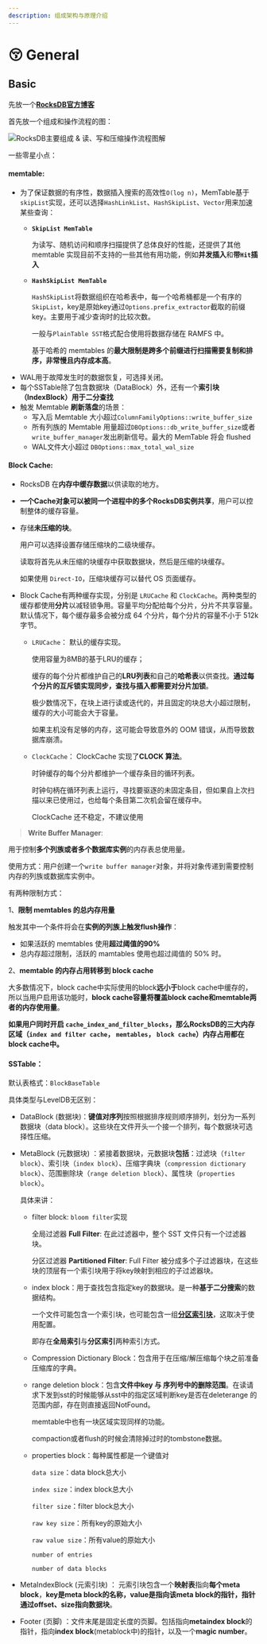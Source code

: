 ```yaml
---
description: 组成架构与原理介绍
---
```


# 😚 General

## **Basic**

先放一个[**RocksDB官方博客**](http://rocksdb.org/blog/)

首先放一个组成和操作流程的图：

![RocksDB主要组成 & 读、写和压缩操作流程图解](https://s2.loli.net/2022/07/25/7gQGbrYaPyt2q3Z.png)

一些零星小点：

#### **memtable**:

* 为了保证数据的有序性，数据插入搜索的高效性`O(log n)`，MemTable基于`skipList`实现，还可以选择`HashLinkList`、`HashSkipList`、`Vector`用来加速某些查询：
  *   **`SkipList MemTable`**

      为读写、随机访问和顺序扫描提供了总体良好的性能，还提供了其他 memtable 实现目前不支持的一些其他有用功能，例如**并发插入**和**带`Hit`插入**
  *   **`HashSkipList MemTable`**

      `HashSkipList`将数据组织在哈希表中，每一个哈希桶都是一个有序的`SkipList`，key是原始key通过`Options.prefix_extractor`截取的前缀key。主要用于减少查询时的比较次数。

      一般与`PlainTable SST`格式配合使用将数据存储在 RAMFS 中。

      基于哈希的 memtables 的**最大限制是跨多个前缀进行扫描需要复制和排序，非常慢且内存成本高**。
* WAL用于故障发生时的数据恢复，可选择关闭。
* 每个SSTable除了包含数据块（DataBlock）外，还有一个**索引块（IndexBlock）用于二分查找**
* 触发 Memtable **刷新落盘**的场景：
  * 写入后 Memtable 大小超过`ColumnFamilyOptions::write_buffer_size`
  * 所有列族的 Memtable 用量超过`DBOptions::db_write_buffer_size`或者 `write_buffer_manager`发出刷新信号。最大的 MemTable 将会 flushed
  * WAL文件大小超过 `DBOptions::max_total_wal_size`

#### **Block Cache**:

* RocksDB 在**内存中缓存数据**以供读取的地方。
* **一个Cache对象可以被同一个进程中的多个RocksDB实例共享**，用户可以控制整体的缓存容量。
*   存储**未压缩的块**。

    用户可以选择设置存储压缩块的二级块缓存。

    读取将首先从未压缩的块缓存中获取数据块，然后是压缩的块缓存。

    如果使用 `Direct-IO`，压缩块缓存可以替代 OS 页面缓存。
* Block Cache有两种缓存实现，分别是 `LRUCache` 和 `ClockCache`。两种类型的缓存都使用**分片**以减轻锁争用。容量平均分配给每个分片，分片不共享容量。默认情况下，每个缓存最多会被分成 64 个分片，每个分片的容量不小于 512k 字节。
  *   `LRUCache`： 默认的缓存实现。

      使用容量为8MB的基于LRU的缓存；

      缓存的每个分片都维护自己的**LRU列表**和自己的**哈希表**以供查找。**通过每个分片的互斥锁实现同步，查找与插入都需要对分片加锁**。

      极少数情况下，在块上进行读或迭代的，并且固定的块总大小超过限制，缓存的大小可能会大于容量。

      如果主机没有足够的内存，这可能会导致意外的 OOM 错误，从而导致数据库崩溃。
  *   `ClockCache`： ClockCache 实现了**CLOCK 算法**。

      时钟缓存的每个分片都维护一个缓存条目的循环列表。

      时钟句柄在循环列表上运行，寻找要驱逐的未固定条目，但如果自上次扫描以来已使用过，也给每个条目第二次机会留在缓存中。

      ClockCache 还不稳定，不建议使用

> **Write Buffer Manager**:

用于控制**多个列族或者多个数据库实例**的内存表总使用量。

使用方式：用户创建一个`write buffer manager`对象，并将对象传递到需要控制内存的列族或数据库实例中。

有两种限制方式：

1、**限制 memtables 的总内存用量**

触发其中一个条件将会在**实例的列族上触发flush操作**：

* 如果活跃的 memtables 使用**超过阈值的90%**
* 总内存超过限制，活跃的 mamtables 使用也超过阈值的 50% 时。

2、**memtable 的内存占用转移到 block cache**

大多数情况下，block cache中实际使用的block**远小于**block cache中缓存的，所以当用户启用该功能时，**block cache容量将覆盖block cache和memtable两者的内存使用量**。

**如果用户同时开启 `cache_index_and_filter_blocks`，那么RocksDB的三大内存区域（`index and filter cache`， `memtables`， `block cache`）内存占用都在block cache中。**

#### **SSTable**：

默认表格式：`BlockBaseTable`

具体类型与LevelDB无区别：

* DataBlock (数据块)：**键值对序列**按照根据排序规则顺序排列，划分为一系列数据块（data block）。这些块在文件开头一个接一个排列，每个数据块可选择性压缩。
*   MetaBlock (元数据块) ：紧接着数据块，元数据块**包括**：过滤块（`filter block`）、索引块（`index block`）、压缩字典块（`compression dictionary block`）、范围删除块（`range deletion block`）、属性块（`properties block`）。

    具体来讲：

    *   filter block: `bloom filter`实现

        全局过滤器 **Full Filter**: 在此过滤器中，整个 SST 文件只有一个过滤器块。

        分区过滤器 **Partitioned Filter**: Full Filter 被分成多个子过滤器块，在这些块的顶层有一个索引块用于将key映射到相应的子过滤器块。
    *   index block：用于查找包含指定key的数据块。是一种**基于二分搜索**的数据结构。

        一个文件可能包含一个索引块，也可能包含一组[**分区索引块**](https://github.com/facebook/rocksdb/wiki/Partitioned-Index-Filters)，这取决于使用配置。

        即存在**全局索引**与**分区索引**两种索引方式。
    * Compression Dictionary Block：包含用于在压缩/解压缩每个块之前准备压缩库的字典。
    *   range deletion block：包含**文件中key 与 序列号中的删除范围**。在读请求下发到sst的时候能够从sst中的指定区域判断key是否在deleterange 的范围内部，存在则直接返回NotFound。

        memtable中也有一块区域实现同样的功能。

        compaction或者flush的时候会清除掉过时的tombstone数据。
    *   properties block：每种属性都是一个键值对

        `data size`：data block总大小

        `index size`：index block总大小

        `filter size`：filter block总大小

        `raw key size`：所有key的原始大小

        `raw value size`：所有value的原始大小

        `number of entries`

        `number of data blocks`
* MetaIndexBlock (元索引块) ： 元索引块包含一个**映射表**指向**每个meta block**，**key是meta block的名称，value是指向该meta block的指针，指针通过offset、size指向数据块**。
* Footer (页脚) ：文件末尾是固定长度的页脚。包括指向**metaindex block**的指针，指向**index block**(metablock中)的指针，以及一个**magic number**。

